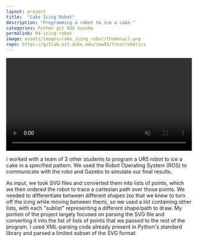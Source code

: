 ```yaml
---
layout: project
title:  "Cake Icing Robot"
description: "Programming a robot to ice a cake."
categories: Python git ROS Gazebo
permalink: 04-icing-robot
image: assets/images/cake_icing_robot/thumbnail.png
repo: https://gitlab.oit.duke.edu/smw92/finalrobotics
---
```


<video muted controls width="100%">
    <source src="assets/images/cake_icing_robot/demo_fish.mp4" type="video/mp4">
</video>

I worked with a team of 3 other students to program a UR5 robot to ice a cake in a specified pattern. We used the Robot Operating System (ROS) to communicate with the robo and Gazebo to simulate our final results.

As input, we took SVG files and converted them into lists of points, which we then ordered the robot to trace a cartesian path over those points. We needed to differentiate between different shapes (so that we knew to turn off the icing while moving between them), so we used a list containing other lists, with each "sublist" representing a different shape/path to draw. My portion of the project largely focused on parsing the SVG file and converting it into the list of lists of points that we passed to the rest of the program. I used XML-parsing code already present in Python's standard library and parsed a limited subset of the SVG format. 